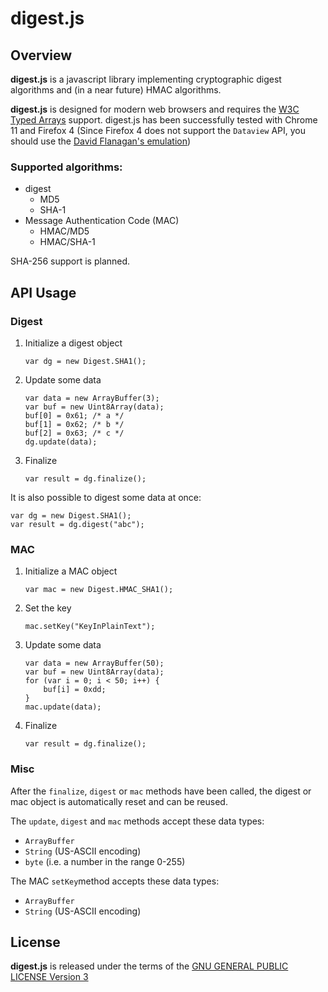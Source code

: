 digest.js
=========

Overview
--------
**digest.js** is a javascript library implementing cryptographic digest algorithms and (in a near future) HMAC algorithms.

**digest.js** is designed for modern web browsers and requires the [W3C Typed Arrays](http://www.khronos.org/registry/typedarray/specs/latest/) support. digest.js has been successfully tested with Chrome 11 and Firefox 4 (Since Firefox 4 does not support the `Dataview` API, you should use the [David Flanagan's emulation](https://github.com/davidflanagan/DataView.js))

### Supported algorithms:

+ digest
  + MD5
  + SHA-1
+ Message Authentication Code (MAC)
  + HMAC/MD5
  + HMAC/SHA-1

SHA-256 support is planned.

API Usage
---------

### Digest

1. Initialize a digest object

    ```
    var dg = new Digest.SHA1();
    ```

2. Update some data

    ```
    var data = new ArrayBuffer(3);
    var buf = new Uint8Array(data);
    buf[0] = 0x61; /* a */
    buf[1] = 0x62; /* b */
    buf[2] = 0x63; /* c */
    dg.update(data);
    ```

3. Finalize

    ```
    var result = dg.finalize();
    ```

It is also possible to digest some data at once:

```
var dg = new Digest.SHA1();
var result = dg.digest("abc");
```

### MAC

1. Initialize a MAC object

    ```
    var mac = new Digest.HMAC_SHA1();
    ```

2. Set the key

    ```
    mac.setKey("KeyInPlainText");
    ```

3. Update some data

    ```
    var data = new ArrayBuffer(50);
    var buf = new Uint8Array(data);
    for (var i = 0; i < 50; i++) {
        buf[i] = 0xdd;
    }
    mac.update(data);
    ```

4. Finalize

    ```
    var result = dg.finalize();
    ```

### Misc

After the `finalize`, `digest` or `mac` methods have been called, the digest or mac object is automatically reset and can be reused.

The `update`, `digest` and `mac` methods accept these data types:

+ `ArrayBuffer`
+ `String` (US-ASCII encoding)
+ `byte` (i.e. a number in the range 0-255)

The MAC `setKey`method accepts these data types:

+ `ArrayBuffer`
+ `String` (US-ASCII encoding)

License
-------
**digest.js** is released under the terms of the [GNU GENERAL PUBLIC LICENSE Version 3](http://www.gnu.org/licenses/gpl.html)
